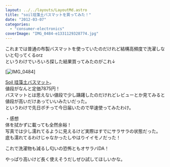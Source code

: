 ```yaml
---
layout: ../../layouts/LayoutMd.astro
title: "soil珪藻土バスマットを買ってみた！"
date: "2012-03-07"
categories: 
  - "consumer-electronics"
coverImage: "IMG_0484-e1331129328774.jpg"
---
```


これまでは普通の布製バスマットを使っていたのだけれど結構高頻度で洗濯しないと匂ってくるorz  
というわけでいろいろ探した結果買ってみたのがこれ↓

[![](/archive/images/IMG_0484-e1331129328774.jpg "IMG_0484")]

[Soil 珪藻土バスマット](http://www.amazon.co.jp/gp/product/B004013CG4/ref=as_li_ss_tl?ie=UTF8&tag=aniyokofansit-22&linkCode=as2&camp=247&creative=7399&creativeASIN=B004013CG4)。  
値段がなんと定価7875円！  
バスマットとは思えない値段で少し躊躇したのだけれどレビューとか見てみると値段が高いだけあっていいみたいだった。  
というわけで先日ポチって今日届いたので早速使ってみたわけ。

・感想  
体を拭かずに載っても全然余裕！  
写真では少し濡れてるように見えるけど実際はすでにサラサラの状態だった。  
底も濡れてるわけじゃなかったしやはりイイモノだった！

これで洗濯物も減るし匂いの恐怖ともオサラバDA！

やっぱり高いけど長く使えそうだしぜひ試してほしいかな。
